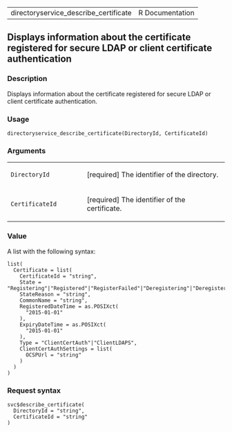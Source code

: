 <table style="width: 100%;">
<tbody>
<tr class="odd">
<td>directoryservice_describe_certificate</td>
<td style="text-align: right;">R Documentation</td>
</tr>
</tbody>
</table>

## Displays information about the certificate registered for secure LDAP or client certificate authentication

### Description

Displays information about the certificate registered for secure LDAP or
client certificate authentication.

### Usage

    directoryservice_describe_certificate(DirectoryId, CertificateId)

### Arguments

<table>
<colgroup>
<col style="width: 35%" />
<col style="width: 65%" />
</colgroup>
<tbody>
<tr class="odd">
<td><code
id="directoryservice_describe_certificate_:_DirectoryId">DirectoryId</code></td>
<td><p>[required] The identifier of the directory.</p></td>
</tr>
<tr class="even">
<td><code
id="directoryservice_describe_certificate_:_CertificateId">CertificateId</code></td>
<td><p>[required] The identifier of the certificate.</p></td>
</tr>
</tbody>
</table>

### Value

A list with the following syntax:

    list(
      Certificate = list(
        CertificateId = "string",
        State = "Registering"|"Registered"|"RegisterFailed"|"Deregistering"|"Deregistered"|"DeregisterFailed",
        StateReason = "string",
        CommonName = "string",
        RegisteredDateTime = as.POSIXct(
          "2015-01-01"
        ),
        ExpiryDateTime = as.POSIXct(
          "2015-01-01"
        ),
        Type = "ClientCertAuth"|"ClientLDAPS",
        ClientCertAuthSettings = list(
          OCSPUrl = "string"
        )
      )
    )

### Request syntax

    svc$describe_certificate(
      DirectoryId = "string",
      CertificateId = "string"
    )
